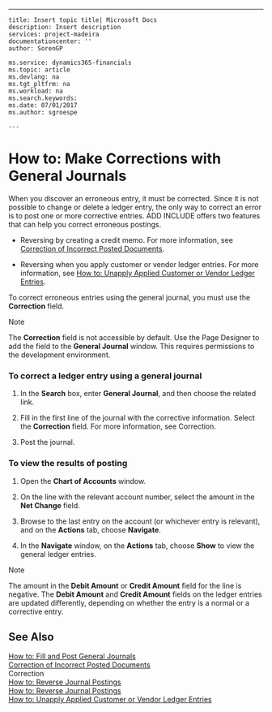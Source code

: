 ---
    title: Insert topic title| Microsoft Docs
    description: Insert description
    services: project-madeira
    documentationcenter: ''
    author: SorenGP

    ms.service: dynamics365-financials
    ms.topic: article
    ms.devlang: na
    ms.tgt_pltfrm: na
    ms.workload: na
    ms.search.keywords:
    ms.date: 07/01/2017
    ms.author: sgroespe

    ---
# How to: Make Corrections with General Journals
When you discover an erroneous entry, it must be corrected. Since it is not possible to change or delete a ledger entry, the only way to correct an error is to post one or more corrective entries. ADD INCLUDE<!--[!INCLUDE[navnow](../ApplicationDesign/includes/navnow_md.md)]--> offers two features that can help you correct erroneous postings.  
  
-   Reversing by creating a credit memo. For more information, see [Correction of Incorrect Posted Documents](../Finance/correction-of-incorrect-posted-documents.md).  
  
-   Reversing when you apply customer or vendor ledger entries. For more information, see [How to: Unapply Applied Customer or Vendor Ledger Entries](../Topic/How%20to:%20Unapply%20Applied%20Customer%20or%20Vendor%20Ledger%20Entries.md).  
  
 To correct erroneous entries using the general journal, you must use the **Correction** field.  
  
> [!NOTE]  
>  The **Correction** field is not accessible by default. Use the Page Designer to add the field to the **General Journal** window. This requires permissions to the development environment.  
  
### To correct a ledger entry using a general journal  
  
1.  In the **Search** box, enter **General Journal**, and then choose the related link.  
  
2.  Fill in the first line of the journal with the corrective information. Select the **Correction** field. For more information, see Correction.  
  
3.  Post the journal.  
  
### To view the results of posting  
  
1.  Open the **Chart of Accounts** window.  
  
2.  On the line with the relevant account number, select the amount in the **Net Change** field.  
  
3.  Browse to the last entry on the account \(or whichever entry is relevant\), and on the **Actions** tab, choose **Navigate**.  
  
4.  In the **Navigate** window, on the **Actions** tab, choose **Show** to view the general ledger entries.  
  
> [!NOTE]  
>  The amount in the **Debit Amount** or **Credit Amount** field for the line is negative. The **Debit Amount** and **Credit Amount** fields on the ledger entries are updated differently, depending on whether the entry is a normal or a corrective entry.  
  
## See Also  
 [How to: Fill and Post General Journals](../Finance/how-to-fill-and-post-general-journals.md)   
 [Correction of Incorrect Posted Documents](../Finance/correction-of-incorrect-posted-documents.md)   
 Correction   
 [How to: Reverse Journal Postings](../Finance/how-to-reverse-journal-postings.md)   
 [How to: Reverse Journal Postings](../Finance/how-to-reverse-journal-postings.md)   
 [How to: Unapply Applied Customer or Vendor Ledger Entries](../Topic/How%20to:%20Unapply%20Applied%20Customer%20or%20Vendor%20Ledger%20Entries.md)
